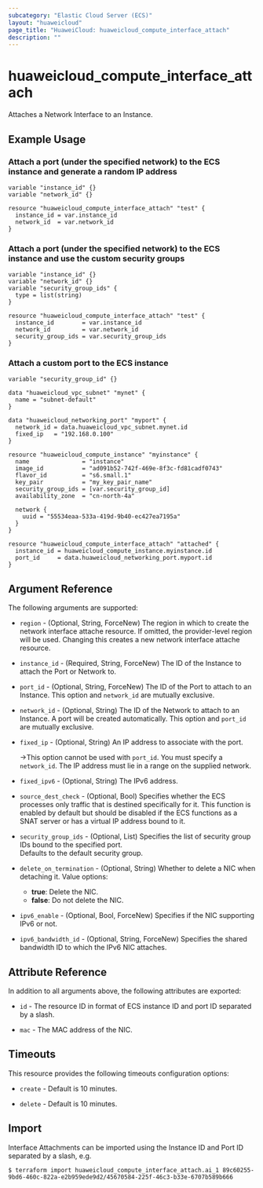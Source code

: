 ```yaml
---
subcategory: "Elastic Cloud Server (ECS)"
layout: "huaweicloud"
page_title: "HuaweiCloud: huaweicloud_compute_interface_attach"
description: ""
---
```


# huaweicloud_compute_interface_attach

Attaches a Network Interface to an Instance.

## Example Usage

### Attach a port (under the specified network) to the ECS instance and generate a random IP address

```hcl
variable "instance_id" {}
variable "network_id" {}

resource "huaweicloud_compute_interface_attach" "test" {
  instance_id = var.instance_id
  network_id  = var.network_id
}
```

### Attach a port (under the specified network) to the ECS instance and use the custom security groups

```hcl
variable "instance_id" {}
variable "network_id" {}
variable "security_group_ids" {
  type = list(string)
}

resource "huaweicloud_compute_interface_attach" "test" {
  instance_id        = var.instance_id
  network_id         = var.network_id
  security_group_ids = var.security_group_ids
}
```

### Attach a custom port to the ECS instance

```hcl
variable "security_group_id" {}

data "huaweicloud_vpc_subnet" "mynet" {
  name = "subnet-default"
}

data "huaweicloud_networking_port" "myport" {
  network_id = data.huaweicloud_vpc_subnet.mynet.id
  fixed_ip   = "192.168.0.100"
}

resource "huaweicloud_compute_instance" "myinstance" {
  name               = "instance"
  image_id           = "ad091b52-742f-469e-8f3c-fd81cadf0743"
  flavor_id          = "s6.small.1"
  key_pair           = "my_key_pair_name"
  security_group_ids = [var.security_group_id]
  availability_zone  = "cn-north-4a"

  network {
    uuid = "55534eaa-533a-419d-9b40-ec427ea7195a"
  }
}

resource "huaweicloud_compute_interface_attach" "attached" {
  instance_id = huaweicloud_compute_instance.myinstance.id
  port_id     = data.huaweicloud_networking_port.myport.id
}
```

## Argument Reference

The following arguments are supported:

* `region` - (Optional, String, ForceNew) The region in which to create the network interface attache resource. If
  omitted, the provider-level region will be used. Changing this creates a new network interface attache resource.

* `instance_id` - (Required, String, ForceNew) The ID of the Instance to attach the Port or Network to.

* `port_id` - (Optional, String, ForceNew) The ID of the Port to attach to an Instance.
  This option and `network_id` are mutually exclusive.

* `network_id` - (Optional, String) The ID of the Network to attach to an Instance. A port will be created automatically.
  This option and `port_id` are mutually exclusive.

* `fixed_ip` - (Optional, String) An IP address to associate with the port.

  ->This option cannot be used with `port_id`. You must specify a `network_id`. The IP address must lie in a range on
  the supplied network.

* `fixed_ipv6` - (Optional, String) The IPv6 address.

* `source_dest_check` - (Optional, Bool) Specifies whether the ECS processes only traffic that is destined specifically
  for it. This function is enabled by default but should be disabled if the ECS functions as a SNAT server or has a
  virtual IP address bound to it.

* `security_group_ids` - (Optional, List) Specifies the list of security group IDs bound to the specified port.  
  Defaults to the default security group.

* `delete_on_termination` - (Optional, String) Whether to delete a NIC when detaching it. Value options:
  + **true**: Delete the NIC.
  + **false**: Do not delete the NIC.

* `ipv6_enable` - (Optional, Bool, ForceNew) Specifies if the NIC supporting IPv6 or not.

* `ipv6_bandwidth_id` - (Optional, String, ForceNew) Specifies the shared bandwidth ID to which the IPv6 NIC attaches.

## Attribute Reference

In addition to all arguments above, the following attributes are exported:

* `id` - The resource ID in format of ECS instance ID and port ID separated by a slash.

* `mac` - The MAC address of the NIC.

## Timeouts

This resource provides the following timeouts configuration options:

* `create` - Default is 10 minutes.

* `delete` - Default is 10 minutes.

## Import

Interface Attachments can be imported using the Instance ID and Port ID separated by a slash, e.g.

```shell
$ terraform import huaweicloud_compute_interface_attach.ai_1 89c60255-9bd6-460c-822a-e2b959ede9d2/45670584-225f-46c3-b33e-6707b589b666
```

